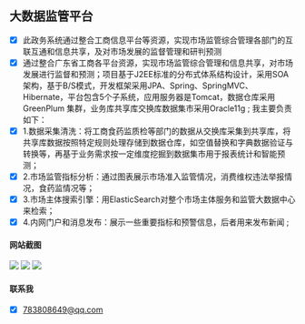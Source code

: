 ## 大数据监管平台
 - [x] 此政务系统通过整合工商信息平台等资源，实现市场监管综合管理各部门的互联互通和信息共享，及对市场发展的监督管理和研判预测
 - [x] 通过整合广东省工商各平台资源，实现市场监管综合管理和信息共享，对市场发展进行监督和预测；项目基于J2EE标准的分布式体系结构设计，采用SOA架构，基于B/S模式，开发框架采用JPA、Spring、SpringMVC、Hibernate，平台包含5个子系统，应用服务器是Tomcat，数据仓库采用GreenPlum 集群，业务库共享库交换库数据集市采用Oracle11g ; 
我主要负责如下：
 - [x] 1.数据采集清洗：将工商食药监质检等部门的数据从交换库采集到共享库，将共享库数据按照特定规则处理存储到数据仓库，如空值替换和字典数据验证与转换等，再基于业务需求按一定维度挖掘到数据集市用于报表统计和智能预测；
 - [x] 2.市场监管指标分析：通过图表展示市场准入监管情况，消费维权违法举报情况，食药监情况等；
 - [x] 3.市场主体搜索引擎：用ElasticSearch对整个市场主体服务和监管大数据中心来检索；
 - [x] 4.内网门户和消息发布：展示一些重要指标和预警信息，后者用来发布新闻 ;

#### 网站截图
![](https://raw.githubusercontent.com/forgeekscn/domt/master/note/msp_1.png) 
![](https://raw.githubusercontent.com/forgeekscn/domt/master/note/msp_2.png) 
![](https://raw.githubusercontent.com/forgeekscn/domt/master/note/msp_3.png) 
#### 联系我
- [x] 783808649@qq.com
